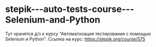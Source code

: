 # stepik---auto-tests-course---Selenium-and-Python
Тут хранятся д/з к курсу "Автоматизация тестирования с помощью Selenium и Python".
Ссылка на курс: https://stepik.org/course/575